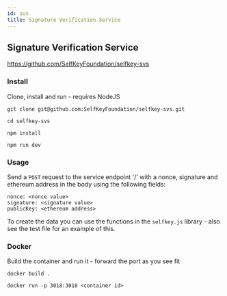 ```yaml
---
id: svs
title: Signature Verification Service
---
```


## Signature Verification Service

https://github.com/SelfKeyFoundation/selfkey-svs

### Install

Clone, install and run - requires NodeJS

`git clone git@github.com:SelfKeyFoundation/selfkey-svs.git`

`cd selfkey-svs`

`npm install`

`npm run dev`

### Usage

Send a `POST` request to the service endpoint '/' with a nonce, signature and ethereum address in the body using the following fields:

```
nonce: <nonce value>
signature: <signature value>
publicKey: <ethereum address>
```

To create the data you can use the functions in the `selfkey.js` library - also see the test file for an example of this.

### Docker

Build the container and run it - forward the port as you see fit

`docker build .`

`docker run -p 3018:3018 <container id>`
